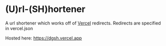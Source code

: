 # (U)rl-(SH)hortener

A url shortener which works off of [Vercel](https://vercel.com) redirects.
Redirects are specified in vercel.json

Hosted here: https://dgsh.vercel.app

